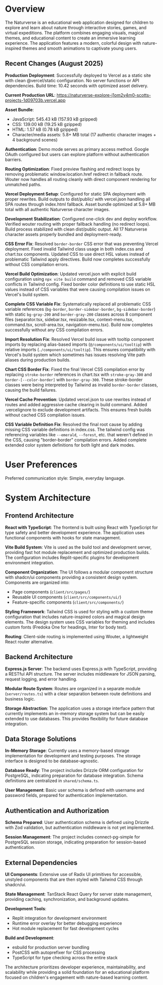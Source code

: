# Overview

The Naturverse is an educational web application designed for children to explore and learn about nature through interactive stories, games, and virtual expeditions. The platform combines engaging visuals, magical themes, and educational content to create an immersive learning experience. The application features a modern, colorful design with nature-inspired themes and smooth animations to captivate young users.

## Recent Changes (August 2025)

**Production Deployment**: Successfully deployed to Vercel as a static site with clean @vercel/static configuration. No server functions or API dependencies. Build time: 10.42 seconds with optimized asset delivery.

**Current Production URL**: https://naturverse-explore-j1om2y4m0-scotts-projects-1d09703b.vercel.app

**Asset Bundle**: 
- JavaScript: 545.43 kB (157.93 kB gzipped)
- CSS: 139.00 kB (19.25 kB gzipped)  
- HTML: 1.57 kB (0.78 kB gzipped)
- Character/media assets: 5.8+ MB total (17 authentic character images + 4 background scenes)

**Authentication**: Demo mode serves as primary access method. Google OAuth configured but users can explore platform without authentication barriers.

**Routing Optimization**: Fixed preview flashing and redirect loops by removing problematic window.location.href redirect in fallback route. Wouter now handles all routing cleanly with direct component rendering for unmatched paths.

**Vercel Deployment Setup**: Configured for static SPA deployment with proper rewrites. Build outputs to dist/public/ with vercel.json handling all SPA routes through index.html fallback. Asset bundle optimized at 5.8+ MB total with all authentic Naturverse character images.

**Development Stabilization**: Configured one-click dev and deploy workflow. Verified wouter routing with proper fallback handling (no redirect loops). Build process stabilized with clean dist/public output. All 17 Naturverse character assets properly bundled and deployment-ready.

**CSS Error Fix**: Resolved `border-border` CSS error that was preventing Vercel deployment. Fixed invalid Tailwind class usage in both index.css and chart.tsx components. Updated CSS to use direct HSL values instead of problematic Tailwind apply directives. Build now completes successfully without CSS compilation errors.

**Vercel Build Optimization**: Updated vercel.json with explicit build configuration using `npx vite build` command and removed CSS variable conflicts in Tailwind config. Fixed border color definitions to use static HSL values instead of CSS variables that were causing compilation issues on Vercel's build system.

**Complete CSS Variable Fix**: Systematically replaced all problematic CSS variable references (`bg-border`, `border-sidebar-border`, `bg-sidebar-border`) with static `bg-gray-200` and `border-gray-200` classes across 8 component files (separator.tsx, sidebar.tsx, resizable.tsx, context-menu.tsx, command.tsx, scroll-area.tsx, navigation-menu.tsx). Build now completes successfully without any CSS compilation errors.

**Import Resolution Fix**: Resolved Vercel build issue with tooltip component imports by replacing alias-based imports (`@/components/ui/tooltip`) with relative imports (`./components/ui/tooltip`). This ensures compatibility with Vercel's build system which sometimes has issues resolving Vite path aliases during production builds.

**Chart CSS Border Fix**: Fixed the final Vercel CSS compilation error by replacing `stroke-border` references in chart.tsx with `stroke-gray-300` and `border-[--color-border]` with `border-gray-300`. These stroke-border classes were being interpreted by Tailwind as invalid `border-border` classes, causing the build failures.

**Vercel Cache Prevention**: Updated vercel.json to use rewrites instead of routes and added aggressive cache clearing in build command. Added .vercelignore to exclude development artifacts. This ensures fresh builds without cached CSS compilation issues.

**CSS Variable Definition Fix**: Resolved the final root cause by adding missing CSS variable definitions in index.css. The tailwind config was referencing variables like `--emerald`, `--forest`, etc. that weren't defined in the CSS, causing "border-border" compilation errors. Added complete extended color system definitions for both light and dark modes.

# User Preferences

Preferred communication style: Simple, everyday language.

# System Architecture

## Frontend Architecture

**React with TypeScript**: The frontend is built using React with TypeScript for type safety and better development experience. The application uses functional components with hooks for state management.

**Vite Build System**: Vite is used as the build tool and development server, providing fast hot module replacement and optimized production builds. The configuration includes Replit-specific plugins for development environment integration.

**Component Organization**: The UI follows a modular component structure with shadcn/ui components providing a consistent design system. Components are organized into:
- Page components (`client/src/pages/`)
- Reusable UI components (`client/src/components/ui/`)
- Feature-specific components (`client/src/components/`)

**Styling Framework**: Tailwind CSS is used for styling with a custom theme configuration that includes nature-inspired colors and magical design elements. The design system uses CSS variables for theming and includes custom fonts (Fredoka One for headings, Inter for body text).

**Routing**: Client-side routing is implemented using Wouter, a lightweight React router alternative.

## Backend Architecture

**Express.js Server**: The backend uses Express.js with TypeScript, providing a RESTful API structure. The server includes middleware for JSON parsing, request logging, and error handling.

**Modular Route System**: Routes are organized in a separate module (`server/routes.ts`) with a clear separation between route definitions and business logic.

**Storage Abstraction**: The application uses a storage interface pattern that currently implements an in-memory storage system but can be easily extended to use databases. This provides flexibility for future database integration.

## Data Storage Solutions

**In-Memory Storage**: Currently uses a memory-based storage implementation for development and testing purposes. The storage interface is designed to be database-agnostic.

**Database Ready**: The project includes Drizzle ORM configuration for PostgreSQL, indicating preparation for database integration. Schema definitions are centralized in `shared/schema.ts`.

**User Management**: Basic user schema is defined with username and password fields, prepared for authentication implementation.

## Authentication and Authorization

**Schema Prepared**: User authentication schema is defined using Drizzle with Zod validation, but authentication middleware is not yet implemented.

**Session Management**: The project includes connect-pg-simple for PostgreSQL session storage, indicating preparation for session-based authentication.

## External Dependencies

**UI Components**: Extensive use of Radix UI primitives for accessible, unstyled components that are then styled with Tailwind CSS through shadcn/ui.

**State Management**: TanStack React Query for server state management, providing caching, synchronization, and background updates.

**Development Tools**: 
- Replit integration for development environment
- Runtime error overlay for better debugging experience
- Hot module replacement for fast development cycles

**Build and Development**:
- esbuild for production server bundling
- PostCSS with autoprefixer for CSS processing
- TypeScript for type checking across the entire stack

The architecture prioritizes developer experience, maintainability, and scalability while providing a solid foundation for an educational platform focused on children's engagement with nature-based learning content.